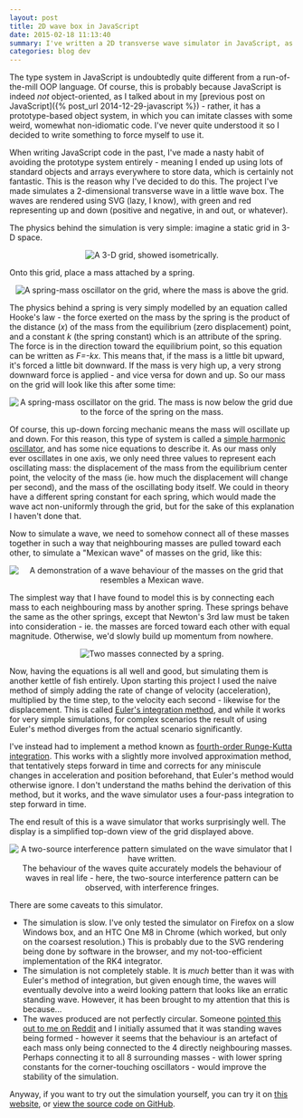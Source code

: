 ```yaml
---
layout: post
title: 2D wave box in JavaScript
date: 2015-02-18 11:13:40
summary: I've written a 2D transverse wave simulator in JavaScript, as an exercise in learning its weird type system.
categories: blog dev
---
```

The type system in JavaScript is undoubtedly quite different from a run-of-the-mill OOP language. Of course, this is probably because JavaScript is indeed *not* object-oriented, as I talked about in my [previous post on JavaScript]({% post_url 2014-12-29-javascript %}) - rather, it has a prototype-based object system, in which you can imitate classes with some weird, womewhat non-idiomatic code. I've never quite understood it so I decided to write something to force myself to use it.

When writing JavaScript code in the past, I've made a nasty habit of avoiding the prototype system entirely - meaning I ended up using lots of standard objects and arrays everywhere to store data, which is certainly not fantastic. This is the reason why I've decided to do this. The project I've made simulates a 2-dimensional transverse wave in a little wave box. The waves are rendered using SVG (lazy, I know), with green and red representing up and down (positive and negative, in and out, or whatever).

The physics behind the simulation is very simple: imagine a static grid in 3-D space.

<div style="text-align: center">
  <img alt="A 3-D grid, showed isometrically." src="{{ site.base_url }}/images/wave/1.png" /><br/>
</div>

Onto this grid, place a mass attached by a spring.

<div style="text-align: center">
  <img alt="A spring-mass oscillator on the grid, where the mass is above the grid." src="{{ site.base_url }}/images/wave/2.png" /><br/>
</div>

The physics behind a spring is very simply modelled by an equation called Hooke's law - the force exerted on the mass by the spring is the product of the distance (*x*) of the mass from the equilibrium (zero displacement) point, and a constant *k* (the spring constant) which is an attribute of the spring. The force is in the direction toward the equilibrium point, so this equation can be written as *F=-kx*. This means that, if the mass is a little bit upward, it's forced a little bit downward. If the mass is very high up, a very strong downward force is applied - and vice versa for down and up. So our mass on the grid will look like this after some time:

<div style="text-align: center">
  <img alt="A spring-mass oscillator on the grid. The mass is now below the grid due to the force of the spring on the mass." src="{{ site.base_url }}/images/wave/3.png" /><br/>
</div>

Of course, this up-down forcing mechanic means the mass will oscillate up and down. For this reason, this type of system is called a [simple harmonic oscillator](http://en.wikipedia.org/wiki/Harmonic_oscillator), and has some nice equations to describe it. As our mass only ever oscillates in one axis, we only need three values to represent each oscillating mass: the displacement of the mass from the equilibrium center point, the velocity of the mass (ie. how much the displacement will change per second), and the mass of the oscillating body itself. We could in theory have a different spring constant for each spring, which would made the wave act non-uniformly through the grid, but for the sake of this explanation I haven't done that.

Now to simulate a wave, we need to somehow connect all of these masses together in such a way that neighbouring masses are pulled toward each other, to simulate a "Mexican wave" of masses on the grid, like this:

<div style="text-align: center">
  <img alt="A demonstration of a wave behaviour of the masses on the grid that resembles a Mexican wave." src="{{ site.base_url }}/images/wave/4.png" /><br/>
</div>

The simplest way that I have found to model this is by connecting each mass to each neighbouring mass by another spring. These springs behave the same as the other springs, except that Newton's 3rd law must be taken into consideration - ie. the masses are forced toward each other with equal magnitude. Otherwise, we'd slowly build up momentum from nowhere.

<div style="text-align: center">
  <img alt="Two masses connected by a spring." src="{{ site.base_url }}/images/wave/5.png" /><br/>
</div>

Now, having the equations is all well and good, but simulating them is another kettle of fish entirely. Upon starting this project I used the naive method of simply adding the rate of change of velocity (acceleration), multiplied by the time step, to the velocity each second - likewise for the displacement. This is called [Euler's integration method](http://en.wikipedia.org/wiki/Euler_method), and while it works for very simple simulations, for complex scenarios the result of using Euler's method diverges from the actual scenario significantly.

I've instead had to implement a method known as [fourth-order Runge-Kutta integration](http://en.wikipedia.org/wiki/Runge%E2%80%93Kutta_methods). This works with a slightly more involved approximation method, that tentatively steps forward in time and corrects for any miniscule changes in acceleration and position beforehand, that Euler's method would otherwise ignore. I don't understand the maths behind the derivation of this method, but it works, and the wave simulator uses a four-pass integration to step forward in time.

The end result of this is a wave simulator that works surprisingly well. The display is a simplified top-down view of the grid displayed above.

<div style="text-align: center">
  <img alt="A two-source interference pattern simulated on the wave simulator that I have written." src="{{ site.base_url }}/images/interference.png" /><br/>
  <span class="post-meta small">The behaviour of the waves quite accurately models the behaviour of waves in real life - here, the two-source interference pattern can be observed, with interference fringes.</span>
</div>

There are some caveats to this simulator.

* The simulation is slow. I've only tested the simulator on Firefox on a slow Windows box, and an HTC One M8 in Chrome (which worked, but only on the coarsest resolution.) This is probably due to the SVG rendering being done by software in the browser, and my not-too-efficient implementation of the RK4 integrator.
* The simulation is not completely stable. It is *much* better than it was with Euler's method of integration, but given enough time, the waves will eventually devolve into a weird looking pattern that looks like an erratic standing wave. However, it has been brought to my attention that this is because...
* The waves produced are not perfectly circular. Someone [pointed this out to me on Reddit](https://www.reddit.com/r/javascript/comments/2w2i5d/small_wave_simulator_in_javascript_im_developing/conw75u) and I initially assumed that it was standing waves being formed - however it seems that the behaviour is an artefact of each mass only being connected to the 4 directly neighbouring masses. Perhaps connecting it to all 8 surrounding masses - with lower spring constants for the corner-touching oscillators - would improve the stability of the simulation.

Anyway, if you want to try out the simulation yourself, you can try it on [this website](/wavulator/wavulator.html), or [view the source code on GitHub](https://github.com/Quackmatic/wavulator).
